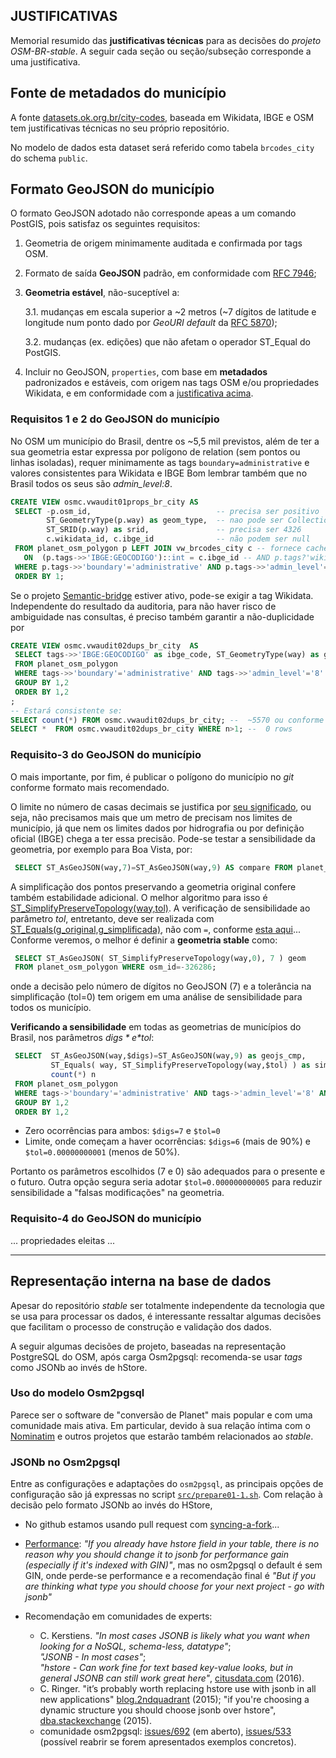 ## JUSTIFICATIVAS

Memorial resumido das **justificativas técnicas** para as decisões do *projeto OSM-BR-stable*. 
A seguir cada seção ou seção/subseção corresponde a uma justificativa.

## Fonte de metadados do município
A fonte [datasets.ok.org.br/city-codes](http://datasets.ok.org.br/city-codes), baseada em Wikidata, IBGE e OSM tem justificativas
técnicas no seu próprio repositório.

No modelo de dados esta dataset será referido como tabela `brcodes_city` do schema `public`.

## Formato GeoJSON do município
O formato GeoJSON adotado não corresponde apeas a um comando PostGIS, pois satisfaz os seguintes requisitos:

1. Geometria de origem minimamente auditada e confirmada por tags OSM.

2. Formato de saída **GeoJSON** padrão, em conformidade com [RFC&nbsp;7946](https://tools.ietf.org/html/rfc7946);

3. **Geometria estável**, não-suceptível a:

    3.1. mudanças em escala superior a ~2 metros (~7 dígitos de latitude e longitude num ponto dado por *GeoURI default* da [RFC&nbsp;5870](https://tools.ietf.org/html/rfc5870));
    
    3.2. mudanças (ex. edições) que não afetam o operador ST_Equal do PostGIS.

4. Incluir no GeoJSON, `properties`, com base em **metadados** padronizados e estáveis, com origem nas tags OSM e/ou propriedades Wikidata, e em conformidade com a [justificativa acima](#fonte-de-metadados-do-município).

### Requisitos 1 e 2 do GeoJSON do município

No OSM  um município do Brasil,  dentre os ~5,5 mil previstos, além de ter a sua geometria estar expressa por polígono de relation
(sem pontos ou linhas isoladas), requer minimamente as tags `boundary=administrative` e valores consistentes para Wikidata e IBGE
Bom lembrar também que no Brasil todos os seus são _admin_level:8_.
```sql
CREATE VIEW osmc.vwaudit01props_br_city AS
 SELECT -p.osm_id,                            -- precisa ser positivo
        ST_GeometryType(p.way) as geom_type,  -- nao pode ser Collection (nao pode conter pontos isolados da Relation de origem)
        ST_SRID(p.way) as srid,               -- precisa ser 4326
        c.wikidata_id, c.ibge_id              -- não podem ser null
 FROM planet_osm_polygon p LEFT JOIN vw_brcodes_city c -- fornece caches de ID string por JOIN com brcodes_state.
   ON  (p.tags->>'IBGE:GEOCODIGO')::int = c.ibge_id -- AND p.tags?'wikidata'
 WHERE p.tags->>'boundary'='administrative' AND p.tags->>'admin_level'='8'
 ORDER BY 1;
```
Se o projeto [Semantic-bridge](https://github.com/OSMBrasil/semantic-bridge) estiver ativo, pode-se exigir a tag Wikidata.
Independente do resultado da auditoria, para não haver risco de ambiguidade nas consultas, é preciso também garantir a não-duplicidade por

```sql
CREATE VIEW osmc.vwaudit02dups_br_city  AS
 SELECT tags->>'IBGE:GEOCODIGO' as ibge_code, ST_GeometryType(way) as geom_type, count(*) n
 FROM planet_osm_polygon 
 WHERE tags->>'boundary'='administrative' AND tags->>'admin_level'='8' AND tags?'IBGE:GEOCODIGO'
 GROUP BY 1,2
 ORDER BY 1,2
;
-- Estará consistente se:
SELECT count(*) FROM osmc.vwaudit02dups_br_city; --  ~5570 ou conforme IBGE declafrar
SELECT *  FROM osmc.vwaudit02dups_br_city WHERE n>1; --  0 rows
```

### Requisito-3 do GeoJSON do município

O mais importante, por fim, é publicar o polígono do município no _git_ conforme formato mais recomendado.

O limite no número de casas decimais se justifica por [seu significado](https://gis.stackexchange.com/a/8674/7505),
ou seja, não precisamos mais que um metro de precisam nos limites de município, 
já que nem os limites dados por hidrografia ou por definição oficial (IBGE) 
chega a ter essa precisão. Pode-se testar  a sensibilidade da geometria, por exemplo para Boa Vista, por:

```sql
 SELECT ST_AsGeoJSON(way,7)=ST_AsGeoJSON(way,9) AS compare FROM planet_osm_polygon WHERE osm_id=-326286;
```
A simplificação dos pontos preservando a geometria original confere também estabilidade adicional. 
O melhor algoritmo para isso é [ST_SimplifyPreserveTopology(way,tol)](https://postgis.net/docs/ST_SimplifyPreserveTopology.html). 
A verificação de sensibilidade ao parâmetro *tol*, entretanto, deve ser realizada 
com [ST_Equals(g_original,g_simplificada)](https://postgis.net/docs/ST_Equals.html), não com `=`, 
conforme [esta aqui](https://gis.stackexchange.com/q/350299/7505)... Conforme veremos, o melhor é  definir a **geometria stable** como:

```sql
 SELECT ST_AsGeoJSON( ST_SimplifyPreserveTopology(way,0), 7 ) geom 
 FROM planet_osm_polygon WHERE osm_id=-326286;
```

onde a decisão pelo número de dígitos no GeoJSON (7)
e a tolerância na simplificação (tol=0) tem origem em uma análise de sensibilidade para todos os município.

**Verificando a sensibilidade** em todas as geometrias de municípios do Brasil, nos parâmetros *$digs* e *$tol*:
```sql
 SELECT  ST_AsGeoJSON(way,$digs)=ST_AsGeoJSON(way,9) as geojs_cmp, 
         ST_Equals( way, ST_SimplifyPreserveTopology(way,$tol) ) as simp_cmp, 
         count(*) n
 FROM planet_osm_polygon 
 WHERE tags->'boundary'='administrative' AND tags->'admin_level'='8' AND tags?'IBGE:GEOCODIGO'
 GROUP BY 1,2
 ORDER BY 1,2
```
* Zero ocorrências para ambos: `$digs=7` e `$tol=0`
* Limite, onde começam a haver ocorrências: `$digs=6` (mais de 90%) e `$tol=0.00000000001` (menos de 50%).

Portanto os parâmetros escolhidos (7 e 0) são adequados para o presente e o futuro. Outra opção segura seria adotar `$tol=0.000000000005` para reduzir sensibilidade a "falsas modificações" na geometria.

### Requisito-4 do GeoJSON do município

... propriedades eleitas ...

------

## Representação interna na base de dados
Apesar do repositório *stable* ser totalmente independente da tecnologia que se usa para processar os dados, é interessante ressaltar algumas decisões que facilitam o processo de construção e validação dos dados.

A seguir algumas decisões de projeto, baseadas na representação PostgreSQL do OSM, após carga Osm2pgsql: recomenda-se usar *tags* como JSONb ao invés de hStore.

### Uso do modelo Osm2pgsql

Parece ser o software de "conversão de Planet" mais popular e com uma comunidade mais ativa. Em particular, devido à sua relação íntima com o [Nominatim](https://nominatim.openstreetmap.org) e outros projetos que estarão também relacionados ao *stable*. 

### JSONb no Osm2pgsql
Entre as configurações e adaptações do `osm2pgsql`, as principais opções de configuração são já expressas no script [`src/prepare01-1.sh`](src/prepare01-1.sh). Com relação à decisão pelo formato JSONb ao invés do HStore, 

* No github estamos usando pull request com [syncing-a-fork](https://help.github.com/articles/syncing-a-fork)...
* [Performance](http://mateuszmarchel.com/blog/2016/06/29/jsonb-vs-hstore-performance-battle/): *"If you already have hstore field in your table, there is no reason why you should change it to jsonb for performance gain (especially if it's indexed with GIN)"*, mas no osm2pgsql o default é sem GIN, onde perde-se performance e a recomendação final é *"But if you are thinking what type you should choose for your next project - go with jsonb"*

* Recomendação em comunidades de experts: 
   - C. Kerstiens. *"In most cases JSONB is likely what you want when looking for a NoSQL, schema-less, datatype"*; <br/>*"JSONB - In most cases"*; <br/>*"hstore - Can work fine for text based key-value looks, but in general JSONB can still work great here"*, [citusdata.com](https://www.citusdata.com/blog/2016/07/14/choosing-nosql-hstore-json-jsonb/) (2016).<br/>
   - C. Ringer. "it’s probably worth replacing hstore use with jsonb in all new applications" [blog.2ndquadrant](https://blog.2ndquadrant.com/postgresql-anti-patterns-unnecessary-jsonhstore-dynamic-columns/) (2015); "if you're choosing a dynamic structure you should choose jsonb over hstore",  [dba.stackexchange](https://dba.stackexchange.com/questions/115825/jsonb-with-indexing-vs-hstore) (2015).
   - comunidade osm2pgsql:  [issues/692](https://github.com/openstreetmap/osm2pgsql/issues/692) (em aberto), [issues/533](https://github.com/openstreetmap/osm2pgsql/issues/533) (possível reabrir se forem apresentados exemplos concretos).
